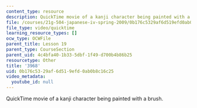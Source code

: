 ```yaml
---
content_type: resource
description: QuickTime movie of a kanji character being painted with a brush.
file: /courses/21g-504-japanese-iv-spring-2009/0b176c5329af6d519efd0ab0b8c16c25_3968.mov
file_type: video/quicktime
learning_resource_types: []
ocw_type: OCWFile
parent_title: Lesson 19
parent_type: CourseSection
parent_uid: 4c4bfa40-1b33-5dbf-1f49-d700b4b86b25
resourcetype: Other
title: '3968'
uid: 0b176c53-29af-6d51-9efd-0ab0b8c16c25
video_metadata:
  youtube_id: null
---
```

QuickTime movie of a kanji character being painted with a brush.

